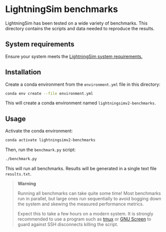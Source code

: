 # LightningSim benchmarks

LightningSim has been tested on a wide variety of benchmarks. This directory contains the scripts and data needed to reproduce the results.

## System requirements

Ensure your system meets the [LightningSim system requirements.][1]

[1]: ../README.md#system-requirements

## Installation

Create a conda environment from the `environment.yml` file in this directory:

```bash
conda env create --file environment.yml
```

This will create a conda environment named `lightningsimv2-benchmarks`.

## Usage

Activate the conda environment:

```bash
conda activate lightningsimv2-benchmarks
```

Then, run the `benchmark.py` script:

```bash
./benchmark.py
```

This will run all benchmarks. Results will be generated in a single text file `results.txt`.

> **Warning**
>
> Running all benchmarks can take quite some time! Most benchmarks run in parallel, but large ones run sequentially to avoid bogging down the system and skewing the measured performance metrics.
>
> Expect this to take a few hours on a modern system. It is strongly recommended to use a program such as [tmux](https://github.com/tmux/tmux/wiki) or [GNU Screen](https://www.gnu.org/software/screen/) to guard against SSH disconnects killing the script.
